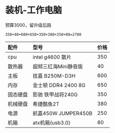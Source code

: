 # 装机-工作电脑

预算3000，留升级后路

    350+40+600+650+350+380+250+80=2700


<!-- more -->

| 配件 | 型号 | 价格 |
| :-- | :-- | :-- |
| cpu | intel g4600 散片 | 350 |
| 散热器 | 超频三红海Mini静音版  | 40 |
| 主板 | 技嘉 B250M-D3H  | 600 |
| 内存 | 金士顿 DDR4 2400 8G | 650 |
| 固态硬盘 | 影驰 铁甲战将240G | 350 |
| 机械硬盘 | 希捷酷鱼2T | 380 |
| 电源 | 航嘉450W JUMPER450B | 250 |
| 机箱 | atx机箱(usb3.0) | 80 |






